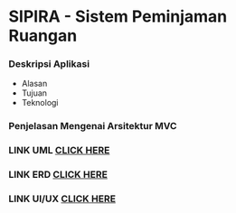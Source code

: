 # SIPIRA - Sistem Peminjaman Ruangan

### Deskripsi Aplikasi
- Alasan
- Tujuan
- Teknologi
### Penjelasan Mengenai Arsitektur MVC

### LINK UML [CLICK HERE](https://drive.google.com/file/d/1SIedanXX8FDAj2kAhyjokqxxOUaTejex/view?usp=sharing)
### LINK ERD [CLICK HERE](https://drive.google.com/file/d/1whf-5t3ToEaB3GluxBjcu2KnPBs4T9N1/view?usp=sharing)
### LINK UI/UX [CLICK HERE](https://www.figma.com/file/TEg3cPPMmLLneebIlB92ev/ICLabs-websites?type=design&node-id=71%3A8&mode=design&t=T2HckajX9SXMZGiP-1)
